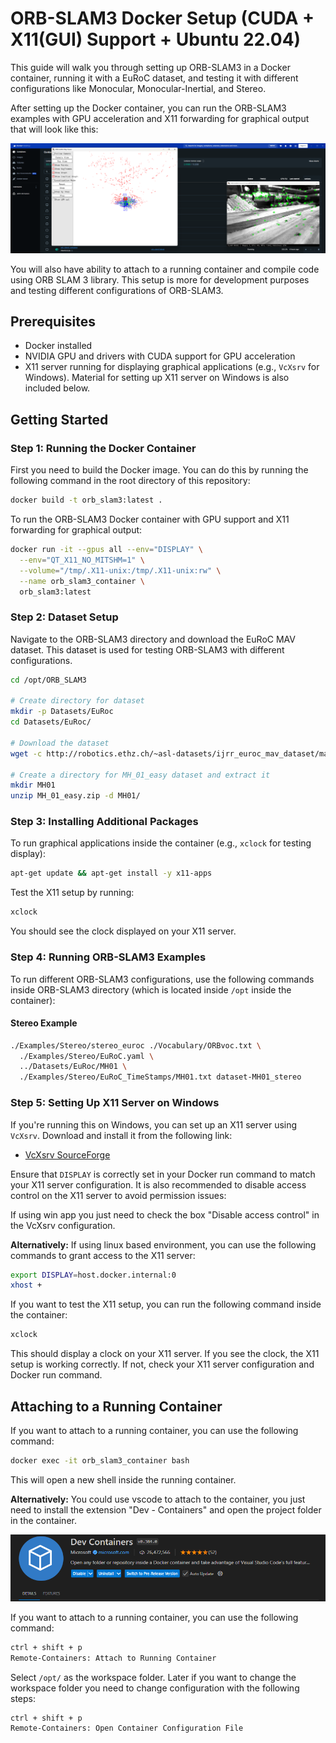 # ORB-SLAM3 Docker Setup (CUDA + X11(GUI) Support + Ubuntu 22.04)

This guide will walk you through setting up ORB-SLAM3 in a Docker container, running it with a EuRoC dataset, and testing it with different configurations like Monocular, Monocular-Inertial, and Stereo.

After setting up the Docker container, you can run the ORB-SLAM3 examples with GPU acceleration and X11 forwarding for graphical output that will look like this:

![alt text](/resources/image.png)

You will also have ability to attach to a running container and compile code using ORB SLAM 3 library. This setup is more for development purposes and testing different configurations of ORB-SLAM3.

## Prerequisites

- Docker installed
- NVIDIA GPU and drivers with CUDA support for GPU acceleration
- X11 server running for displaying graphical applications (e.g., `VcXsrv` for Windows). Material for setting up X11 server on Windows is also included below.

## Getting Started

### Step 1: Running the Docker Container

First you need to build the Docker image. You can do this by running the following command in the root directory of this repository:

```bash
docker build -t orb_slam3:latest .
```

To run the ORB-SLAM3 Docker container with GPU support and X11 forwarding for graphical output:

```bash
docker run -it --gpus all --env="DISPLAY" \
  --env="QT_X11_NO_MITSHM=1" \
  --volume="/tmp/.X11-unix:/tmp/.X11-unix:rw" \
  --name orb_slam3_container \
  orb_slam3:latest
```

### Step 2: Dataset Setup

Navigate to the ORB-SLAM3 directory and download the EuRoC MAV dataset. This dataset is used for testing ORB-SLAM3 with different configurations.

```bash
cd /opt/ORB_SLAM3

# Create directory for dataset
mkdir -p Datasets/EuRoc
cd Datasets/EuRoc/

# Download the dataset
wget -c http://robotics.ethz.ch/~asl-datasets/ijrr_euroc_mav_dataset/machine_hall/MH_01_easy/MH_01_easy.zip

# Create a directory for MH_01_easy dataset and extract it
mkdir MH01
unzip MH_01_easy.zip -d MH01/
```

### Step 3: Installing Additional Packages

To run graphical applications inside the container (e.g., `xclock` for testing display):

```bash
apt-get update && apt-get install -y x11-apps
```

Test the X11 setup by running:

```bash
xclock
```

You should see the clock displayed on your X11 server.

### Step 4: Running ORB-SLAM3 Examples

To run different ORB-SLAM3 configurations, use the following commands inside ORB-SLAM3 directory (which is located inside `/opt` inside the container):

#### Stereo Example

```bash
./Examples/Stereo/stereo_euroc ./Vocabulary/ORBvoc.txt \
  ./Examples/Stereo/EuRoC.yaml \
  ../Datasets/EuRoc/MH01 \
  ./Examples/Stereo/EuRoC_TimeStamps/MH01.txt dataset-MH01_stereo
```

### Step 5: Setting Up X11 Server on Windows

If you're running this on Windows, you can set up an X11 server using `VcXsrv`. Download and install it from the following link:

- [VcXsrv SourceForge](https://sourceforge.net/projects/vcxsrv/)

Ensure that `DISPLAY` is correctly set in your Docker run command to match your X11 server configuration. It is also recommended to disable access control on the X11 server to avoid permission issues:

If using win app you just need to check the box "Disable access control" in the VcXsrv configuration.

**Alternatively:**
If using linux based environment, you can use the following commands to grant access to the X11 server:

```bash
export DISPLAY=host.docker.internal:0
xhost +
```

If you want to test the X11 setup, you can run the following command inside the container:

```bash
xclock
```

This should display a clock on your X11 server. If you see the clock, the X11 setup is working correctly. If not, check your X11 server configuration and Docker run command.

## Attaching to a Running Container

If you want to attach to a running container, you can use the following command:

```bash
docker exec -it orb_slam3_container bash
```

This will open a new shell inside the running container.

**Alternatively:**
You could use vscode to attach to the container, you just need to install the extension "Dev - Containers" and open the project folder in the container.

![alt text](resources/image-ext.png)

If you want to attach to a running container, you can use the following command:

```bash
ctrl + shift + p
Remote-Containers: Attach to Running Container
```

Select `/opt/` as the workspace folder. Later if you want to change the workspace folder you need to change configuration with the following steps:

```bash
ctrl + shift + p
Remote-Containers: Open Container Configuration File
```
